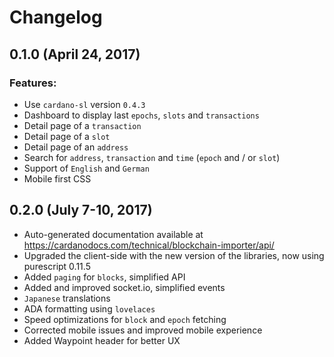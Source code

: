 # Changelog

## 0.1.0 (April 24, 2017)

### Features:

* Use `cardano-sl` version `0.4.3`
* Dashboard to display last `epochs`, `slots` and `transactions`
* Detail page of a `transaction`
* Detail page of a `slot`
* Detail page of an `address`
* Search for `address`, `transaction` and `time` (`epoch` and / or `slot`)
* Support of `English` and `German`
* Mobile first CSS

## 0.2.0 (July 7-10, 2017)

* Auto-generated documentation available at https://cardanodocs.com/technical/blockchain-importer/api/
* Upgraded the client-side with the new version of the libraries, now using purescript 0.11.5
* Added `paging` for `blocks`, simplified API
* Added and improved socket.io, simplified events
* `Japanese` translations
* ADA formatting using `lovelaces`
* Speed optimizations for `block` and `epoch` fetching
* Corrected mobile issues and improved mobile experience
* Added Waypoint header for better UX